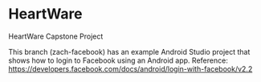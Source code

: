 HeartWare
=========

HeartWare Capstone Project

This branch (zach-facebook) has an example Android Studio project
that shows how to login to Facebook using an Android app. 
Reference: https://developers.facebook.com/docs/android/login-with-facebook/v2.2
